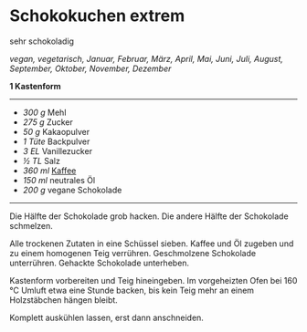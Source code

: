 # Schokokuchen extrem

sehr schokoladig

*vegan, vegetarisch, Januar, Februar, März, April, Mai, Juni, Juli, August, September, Oktober, November, Dezember*

**1 Kastenform**

---

- *300 g* Mehl
- *275 g* Zucker
- *50 g* Kakaopulver
- *1 Tüte* Backpulver
- *3 EL* Vanillezucker
- *½ TL* Salz
- *360 ml* [Kaffee](kaffee.md)
- *150 ml* neutrales Öl
- *200 g* vegane Schokolade

---

Die Hälfte der Schokolade grob hacken. Die andere Hälfte der Schokolade schmelzen.

Alle trockenen Zutaten in eine Schüssel sieben. Kaffee und Öl zugeben und zu einem homogenen Teig verrühren. Geschmolzene Schokolade unterrühren. Gehackte Schokolade unterheben.

Kastenform vorbereiten und Teig hineingeben. Im vorgeheizten Ofen bei 160 °C Umluft etwa eine Stunde backen, bis kein Teig mehr an einem Holzstäbchen hängen bleibt. 

Komplett auskühlen lassen, erst dann anschneiden.
